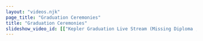 ```yaml
---
layout: "videos.njk"
page_title: "Graduation Ceremonies"
title: "Graduation Ceremonies"
slideshow_video_id: [["Kepler Graduation Live Stream (Missing Diploma , Dead Mic) ", "VYpO1K0c1WM"], ["Kepler Diploma Ceremony", "-4ICzy9gIr0"],["Cornerstone Fellowship High School Graduation Recording (livestream TBD)", "dhksjdhsakd"]]
---
```

